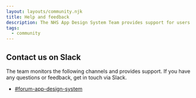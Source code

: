 ```yaml
---
layout: layouts/community.njk
title: Help and feedback
description: The NHS App Design System Team provides support for users of the NHS App design resources. Contact us to ask for help or to provide feedback.
tags:
  - community
---
```


## Contact us on Slack

The team monitors the following channels and provides support. If you have any questions or feedback, get in touch via Slack.

- [#forum-app-design-system](https://nhsdigitalcorporate.enterprise.slack.com/archives/C06GY1LRP19)
